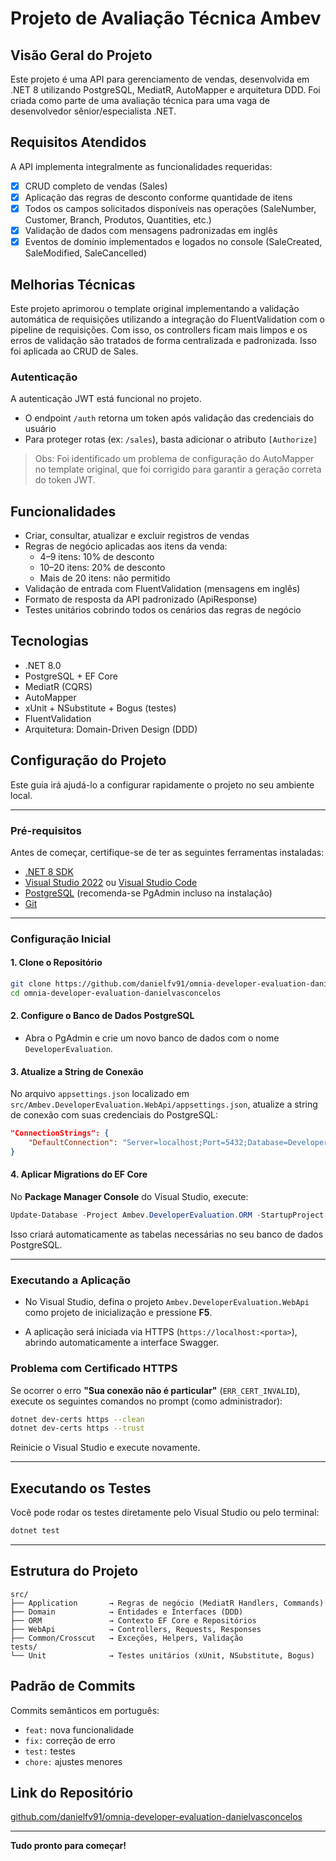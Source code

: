 # Projeto de Avaliação Técnica Ambev

## Visão Geral do Projeto
Este projeto é uma API para gerenciamento de vendas, desenvolvida em .NET 8 utilizando PostgreSQL, MediatR, AutoMapper e arquitetura DDD. Foi criada como parte de uma avaliação técnica para uma vaga de desenvolvedor sênior/especialista .NET.

## Requisitos Atendidos

A API implementa integralmente as funcionalidades requeridas:

- [x] CRUD completo de vendas (Sales)
- [x] Aplicação das regras de desconto conforme quantidade de itens
- [x] Todos os campos solicitados disponíveis nas operações (SaleNumber, Customer, Branch, Produtos, Quantities, etc.)
- [x] Validação de dados com mensagens padronizadas em inglês
- [x] Eventos de domínio implementados e logados no console (SaleCreated, SaleModified, SaleCancelled)

## Melhorias Técnicas

Este projeto aprimorou o template original implementando a validação automática de requisições utilizando a integração do FluentValidation com o pipeline de requisições. Com isso, os controllers ficam mais limpos e os erros de validação são tratados de forma centralizada e padronizada. Isso foi aplicada ao CRUD de Sales.

### Autenticação

A autenticação JWT está funcional no projeto.

- O endpoint `/auth` retorna um token após validação das credenciais do usuário
- Para proteger rotas (ex: `/sales`), basta adicionar o atributo `[Authorize]`

> Obs: Foi identificado um problema de configuração do AutoMapper no template original, que foi corrigido para garantir a geração correta do token JWT.

## Funcionalidades
- Criar, consultar, atualizar e excluir registros de vendas
- Regras de negócio aplicadas aos itens da venda:
  - 4–9 itens: 10% de desconto
  - 10–20 itens: 20% de desconto
  - Mais de 20 itens: não permitido
- Validação de entrada com FluentValidation (mensagens em inglês)
- Formato de resposta da API padronizado (ApiResponse)
- Testes unitários cobrindo todos os cenários das regras de negócio

## Tecnologias
- .NET 8.0
- PostgreSQL + EF Core
- MediatR (CQRS)
- AutoMapper
- xUnit + NSubstitute + Bogus (testes)
- FluentValidation
- Arquitetura: Domain-Driven Design (DDD)

## Configuração do Projeto

Este guia irá ajudá-lo a configurar rapidamente o projeto no seu ambiente local.

---

### Pré-requisitos

Antes de começar, certifique-se de ter as seguintes ferramentas instaladas:

- [.NET 8 SDK](https://dotnet.microsoft.com/download)
- [Visual Studio 2022](https://visualstudio.microsoft.com/downloads/) ou [Visual Studio Code](https://code.visualstudio.com/)
- [PostgreSQL](https://www.postgresql.org/download/) (recomenda-se PgAdmin incluso na instalação)
- [Git](https://git-scm.com/downloads)

---

### Configuração Inicial

#### 1. Clone o Repositório

```bash
git clone https://github.com/danielfv91/omnia-developer-evaluation-danielvasconcelos.git
cd omnia-developer-evaluation-danielvasconcelos
```

#### 2. Configure o Banco de Dados PostgreSQL

- Abra o PgAdmin e crie um novo banco de dados com o nome `DeveloperEvaluation`.

#### 3. Atualize a String de Conexão

No arquivo `appsettings.json` localizado em `src/Ambev.DeveloperEvaluation.WebApi/appsettings.json`, atualize a string de conexão com suas credenciais do PostgreSQL:

```json
"ConnectionStrings": {
    "DefaultConnection": "Server=localhost;Port=5432;Database=DeveloperEvaluation;User Id=postgres;Password=sua_senha;"
}
```

#### 4. Aplicar Migrations do EF Core

No **Package Manager Console** do Visual Studio, execute:

```powershell
Update-Database -Project Ambev.DeveloperEvaluation.ORM -StartupProject Ambev.DeveloperEvaluation.WebApi
```

Isso criará automaticamente as tabelas necessárias no seu banco de dados PostgreSQL.

---

### Executando a Aplicação

- No Visual Studio, defina o projeto `Ambev.DeveloperEvaluation.WebApi` como projeto de inicialização e pressione **F5**.

- A aplicação será iniciada via HTTPS (`https://localhost:<porta>`), abrindo automaticamente a interface Swagger.

### Problema com Certificado HTTPS

Se ocorrer o erro **"Sua conexão não é particular"** (`ERR_CERT_INVALID`), execute os seguintes comandos no prompt (como administrador):

```bash
dotnet dev-certs https --clean
dotnet dev-certs https --trust
```

Reinicie o Visual Studio e execute novamente.

---

## Executando os Testes

Você pode rodar os testes diretamente pelo Visual Studio ou pelo terminal:

```bash
dotnet test
```

---

## Estrutura do Projeto
```
src/
├── Application       → Regras de negócio (MediatR Handlers, Commands)
├── Domain            → Entidades e Interfaces (DDD)
├── ORM               → Contexto EF Core e Repositórios
├── WebApi            → Controllers, Requests, Responses
├── Common/Crosscut   → Exceções, Helpers, Validação
tests/
└── Unit              → Testes unitários (xUnit, NSubstitute, Bogus)
```

## Padrão de Commits
Commits semânticos em português:
- `feat:` nova funcionalidade
- `fix:` correção de erro
- `test:` testes
- `chore:` ajustes menores

## Link do Repositório
[github.com/danielfv91/omnia-developer-evaluation-danielvasconcelos](https://github.com/danielfv91/omnia-developer-evaluation-danielvasconcelos)

---

**Tudo pronto para começar!**